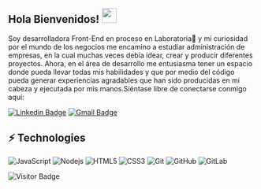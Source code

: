 ## Hola Bienvenidos! <img src="https://raw.githubusercontent.com/aemmadi/aemmadi/master/wave.gif" width="30">

Soy desarrolladora Front-End  en proceso en Laboratoria💛 y mi curiosidad por el mundo de los negocios me encamino a estudiar administración de empresas, en la cual muchas veces debía idear, crear y producir diferentes proyectos. Ahora, en el área de desarrollo me entusiasma tener un espacio donde pueda llevar todas mis habilidades y que por medio del código pueda generar experiencias agradables que han sido producidas en mi cabeza y ejecutada por mis manos.Siéntase libre de conectarse conmigo aquí:

[![Linkedin Badge](https://img.shields.io/badge/-angiemora-blue?style=flat-square&logo=Linkedin&logoColor=white&link=https://www.linkedin.com/in/anirudhemmadi/)](https://www.linkedin.com/in/angie-mora-619733215)
[![Gmail Badge](https://img.shields.io/badge/angiemorarosas@gmail.com-c14438?style=flat-square&logo=Gmail&logoColor=white&link=mailto:angiemorarosas@gmail.com)](mailto:angiemorarosas@gmail.com)

## ⚡ Technologies

![JavaScript](https://img.shields.io/badge/-JavaScript-black?style=flat-square&logo=javascript)
![Nodejs](https://img.shields.io/badge/-Nodejs-black?style=flat-square&logo=Node.js)
![HTML5](https://img.shields.io/badge/-HTML5-E34F26?style=flat-square&logo=html5&logoColor=white)
![CSS3](https://img.shields.io/badge/-CSS3-1572B6?style=flat-square&logo=css3)
![Git](https://img.shields.io/badge/-Git-black?style=flat-square&logo=git)
![GitHub](https://img.shields.io/badge/-GitHub-181717?style=flat-square&logo=github)
![GitLab](https://img.shields.io/badge/-GitLab-FCA121?style=flat-square&logo=gitlab)
<!--
![Github Stats](https://github-readme-stats.vercel.app/api?username=aemmadi&count_private=true&show_icons=true&include_all_commits=true)
![Top Langs](https://github-readme-stats.vercel.app/api/top-langs/?username=aemmadi&hide=TeX&layout=compact)
-->
![Visitor Badge](https://visitor-badge.laobi.icu/badge?page_id=aemmadi.aemmadi)
<!--
**AngieMora1/AngieMora1** is a ✨ _special_ ✨ repository because its `README.md` (this file) appears on your GitHub profile.

Here are some ideas to get you started:

- 🔭 I’m currently working on ...
- 🌱 I’m currently learning ...
- 👯 I’m looking to collaborate on ...
- 🤔 I’m looking for help with ...
- 💬 Ask me about ...
- 📫 How to reach me: ...
- 😄 Pronouns: ...
- ⚡ Fun fact: ...
-->
